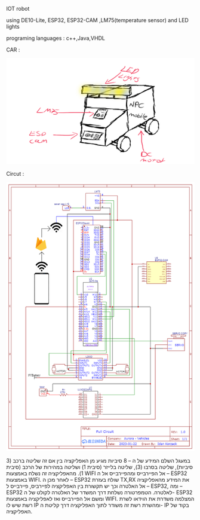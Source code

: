 IOT robot

using DE10-Lite, ESP32, ESP32-CAM ,LM75(temperature sensor) and LED lights

programing languages : c++,Java,VHDL



CAR : 

![alt text](https://github.com/T3co/NPC_Mobile/blob/main/npcCar.png?raw=true)


Circut :

![alt text](https://github.com/T3co/NPC_Mobile/blob/main/Schematic_All%20eletrical%20circuits_2023-01-22.png?raw=true)

במעגל השלם המידע של ה – 8 סיביות מגיע מן האפליקציה בין אם זה שליטה ברכב (3 סיביות), שליטה בסרבו (3), שליטה בלייזר (סיבית 1)  ושליטה במהירות של הרכב (סיבית 1). מהאפליקציה זה נשלח באמצעות WIFI אל הפיירבייס ומהפיירבייס אל ה – ESP32 באמצעות WIFI. לאחר מכן ה – ESP32 שולח בעזרת TX,RX את המידע מהאפליקציה אל האלטרה וכך יש תקשורת בין האפליקציה לפיירביס, פיירבייס ל – ESP32, ומה – ESP32 לאלטרה. 
הטמפרטורה נשלחת דרך המשדר של האלטרה לקולט של ה- ESP32 ומשם אל הפיירבייס ואז לאפליקציה באמצעות WIFI.
המצלמה משדרת את הוידאו לשרת רשת שיש לו IP ומהשרת רשת זה משודר לתוך האפליקציה דרך קליטת ה- IP בקוד של האפליקציה.
